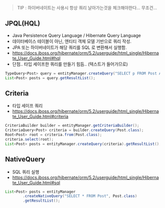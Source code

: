 
> TIP : 하이버네이트는 사용시 항상 쿼리 날아가는것을 체크해야한다... 무조건...

## JPQL(HQL)
 - Java Persistence Query Language / Hibernate Query Language
 - 데이터베이스 테이블이 아닌, 엔티티 객체 모델 기반으로 쿼리 작성.
 - JPA 또는 하이버네이트가 해당 쿼리를 SQL 로 변환해서 실행함.
 - https://docs.jboss.org/hibernate/orm/5.2/userguide/html_single/Hibernate_User_Guide.html#hql
 - 단점.. 타입 세이프한 쿼리를 만들기 힘듬.. (텍스트가 들어가므로)

 ```Java
TypeQuery<Post> query = entityManager.createQuery("SELECT p FROM Post As p", Post.class);
List<Post> posts = query.getResultList();
 ```

## Criteria 
  - 타입 세이프 쿼리
  - https://docs.jboss.org/hibernate/orm/5.2/userguide/html_single/Hibernate_User_Guide.html#criteria

```Java
CriteriaBuilder builder = entityManager.getCriteriaBuilder();
CriteriaQuery<Post> criteria = builder.createQuery(Post.class);
Root<Post> root = criteria.from(Post.class);
criteria.select(root);
List<Post> posts = entityManager.createQuery(criteria).getResultList();
```

## NativeQuery
 - SQL 쿼리 실행
 - https://docs.jboss.org/hibernate/orm/5.2/userguide/html_single/Hibernate_User_Guide.html#sql

```Java
List<Post> posts = entityManager
        .createNativeQuery("SELECT * FROM Post", Post.class)
        .getResultList();
```